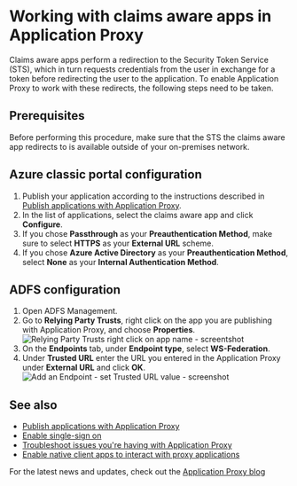 <properties
    pageTitle="Working with Claims Aware Apps in Application Proxy"
    description="Covers how to get up and running with Azure AD Application Proxy."
    services="active-directory"
    documentationCenter=""
    authors="kgremban"
    manager="femila"
    editor=""/>

<tags
    ms.service="active-directory"
    ms.workload="identity"
    ms.tgt_pltfrm="na"
    ms.devlang="na"
    ms.topic="article"
    ms.date="06/22/2016"
    ms.author="kgremban"/>



# <a name="working-with-claims-aware-apps-in-application-proxy"></a>Working with claims aware apps in Application Proxy

Claims aware apps perform a redirection to the Security Token Service (STS), which in turn requests credentials from the user in exchange for a token before redirecting the user to the application. To enable Application Proxy to work with these redirects, the following steps need to be taken.

## <a name="prerequisites"></a>Prerequisites
Before performing this procedure, make sure that the STS the claims aware app redirects to is available outside of your on-premises network.

## <a name="azure-classic-portal-configuration"></a>Azure classic portal configuration

1. Publish your application according to the instructions described in [Publish applications with Application Proxy](active-directory-application-proxy-publish.md).
2. In the list of applications, select the claims aware app and click **Configure**.
3. If you chose **Passthrough** as your **Preauthentication Method**, make sure to select **HTTPS** as your **External URL** scheme.
4. If you chose **Azure Active Directory** as your **Preauthentication Method**, select **None** as your **Internal Authentication Method**.


## <a name="adfs-configuration"></a>ADFS configuration

1. Open ADFS Management.
2. Go to **Relying Party Trusts**, right click on the app you are publishing with Application Proxy, and choose **Properties**.  
  ![Relying Party Trusts right click on app name - screentshot](./media/active-directory-application-proxy-claims-aware-apps/appproxyrelyingpartytrust.png)  
3. On the **Endpoints** tab, under **Endpoint type**, select **WS-Federation**.
4. Under **Trusted URL** enter the URL you entered in the Application Proxy under **External URL** and click **OK**.  
  ![Add an Endpoint - set Trusted URL value - screenshot](./media/active-directory-application-proxy-claims-aware-apps/appproxyendpointtrustedurl.png)  

## <a name="see-also"></a>See also

- [Publish applications with Application Proxy](active-directory-application-proxy-publish.md)
- [Enable single-sign on](active-directory-application-proxy-sso-using-kcd.md)
- [Troubleshoot issues you're having with Application Proxy](active-directory-application-proxy-troubleshoot.md)
- [Enable native client apps to interact with proxy applications](active-directory-application-proxy-native-client.md)

For the latest news and updates, check out the [Application Proxy blog](http://blogs.technet.com/b/applicationproxyblog/)
